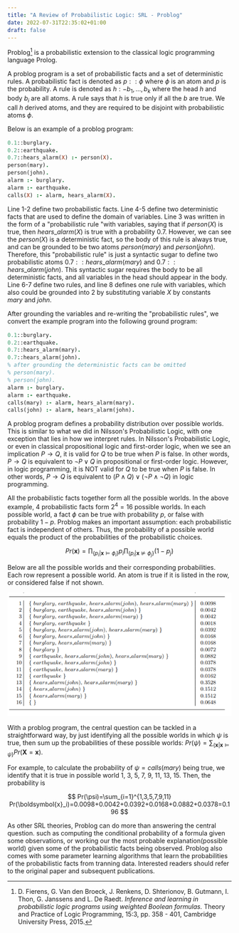 ```yaml
---
title: "A Review of Probabilistic Logic: SRL - Problog"
date: 2022-07-31T22:35:02+01:00
draft: false
---
```



Problog[^1] is a probabilistic extension to the classical logic programming language Prolog. 

A problog program is a set of probabilistic facts and a set of deterministic rules. A probabilistic fact is denoted as $p::\phi$ where $\phi$ is an atom and $p$ is the probability. A rule is denoted as $h :- b_1,...,b_k$ where the head $h$ and body $b_i$ are all atoms. A rule says that $h$ is true only if all the $b$ are true. We call $h$ derived atoms, and they are required to be disjoint with probabilistic atoms $\phi$. 

Below is an example of a problog program:

```prolog
0.1::burglary.
0.2::earthquake.
0.7::hears_alarm(X) :- person(X).
person(mary).
person(john). 
alarm :- burglary.
alarm :- earthquake.
calls(X) :- alarm, hears_alarm(X).
```

Line 1-2 define two probabilistic facts. Line 4-5 define two deterministic facts that are used to define the domain of variables. Line 3 was written in the form of a "probabilistic rule "with variables, saying that if $person(X)$ is true, then $hears\_alarm(X)$ is true with a probability 0.7. However, we can see the $person(X)$ is a deterministic fact, so the body of this rule is always true, and can be grounded to be two atoms $person(mary)$ and $person(john)$. Therefore, this "probabilistic rule" is just a syntactic sugar to define two probabilistic atoms $0.7::hears\_alarm(mary)$ and $0.7::hears\_alarm(john)$. This syntactic sugar requires the body to be all deterministic facts, and all variables in the head should appear in the body. Line 6-7 define two rules, and line 8 defines one rule with variables, which also could be grounded into 2 by substituting variable $X$ by constants $mary$ and $john$.

After grounding the variables and re-writing the "probabilistic rules", we convert the example program into the following ground program:

```prolog
0.1::burglary.
0.2::earthquake.
0.7::hears_alarm(mary).
0.7::hears_alarm(john).
% after grounding the deterministic facts can be omitted
% person(mary). 
% person(john). 
alarm :- burglary.
alarm :- earthquake.
calls(mary) :- alarm, hears_alarm(mary).
calls(john) :- alarm, hears_alarm(john).
```

A problog program defines a probability distribution over possible worlds. This is similar to what we did in Nilsson's Probabilistic Logic, with one exception that lies in how we interpret rules. In Nilsson's Probabilistic Logic, or even in classical propositional logic and first-order logic, when we see an implication $P \rightarrow Q$, it is valid for $Q$ to be true when $P$ is false. In other words, $P \rightarrow Q$ is equivalent to $\neg P \lor Q$ in propositional or first-order logic. However, in logic programming, it is NOT valid for $Q$ to be true when $P$ is false. In other words, $P \rightarrow Q$ is equivalent to $(P \land Q) \lor (\neg P \land \neg Q)$ in logic programming. 

All the probabilistic facts together form all the possible worlds. In the above example, 4 probabilistic facts form $2^4=16$ possible worlds. In each possible world, a fact $\phi$ can be true with probability $p$, or false with probability $1-p$. Problog makes an important assumption: each probabilistic fact is independent of others. Thus, the probability of a possible world equals the product of the probabilities of the probabilistic choices.

$$
Pr(\boldsymbol{x}) =\prod_{\{p_i|\boldsymbol{x}\vDash\phi_i\}}p_i \prod_{\{p_i|\boldsymbol{x}\nvDash\phi_j\}}(1-p_j)
$$

Below are all the possible worlds and their corresponding probabilities. Each row represent a possible world. An atom is true if it is listed in the row, or considered false if not shown.

![Possible worlds](/images/problog-worlds.png)

With a problog program, the central question can be tackled in a straightforward way, by just identifying all the possible worlds in which $\psi$ is true, then sum up the probabilities of these possible worlds: $Pr(\psi)=\sum_{\{\boldsymbol{x} |\boldsymbol{x} \vDash\psi \}}Pr(\boldsymbol{X}=\boldsymbol{x})$. 

For example, to calculate the probability of $\psi=calls(mary)$ being true, we identify that it is true in possible world 1, 3, 5, 7, 9, 11, 13, 15. Then, the probability is 

$$
Pr(\psi)=\sum_{i=1}^{1,3,5,7,9,11} Pr(\boldsymbol{x}_i)=0.0098+0.0042+0.0392+0.0168+0.0882+0.0378=0.196
$$

As other SRL theories, Problog can do more than answering the central question. such as computing the conditional probability of a formula given some observations, or working our the most probable explanation(possible world) given some of the probabilistic facts being observed. Problog also comes with some parameter learning algorithms that learn the probabilities of the probabilistic facts from tranning data.  Interested readers should refer to the original paper and subsequent publications.

[^1]: D. Fierens, G. Van den Broeck, J. Renkens, D. Shterionov, B. Gutmann, I. Thon, G. Janssens and L. De Raedt. *Inference and learning in probabilistic logic programs using weighted Boolean formulas.* Theory and Practice of Logic Programming, 15:3, pp. 358 - 401, Cambridge University Press, 2015.

[^2]: De Raedt, L., & Kimmig, A. (2015). Probabilistic (logic) programming concepts. *Machine Learning*, *100*(1), 5-47.


